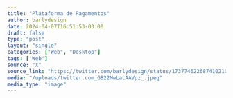 ```yaml
---
title: "Plataforma de Pagamentos"
author: barlydesign
date: 2024-04-07T16:51:53-03:00
draft: false
type: "post"
layout: "single"
categories: ["Web", "Desktop"]
tags: ['Web']
source: "X"
source_link: "https://twitter.com/barlydesign/status/1737746226874102109/photo/1"
media: "/uploads/twitter.com_GB22MwLacAAVpz_.jpeg"
media_type: "image"
---
```



